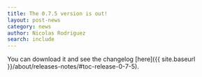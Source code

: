 ```yaml
---
title: The 0.7.5 version is out!
layout: post-news
category: news
author: Nicolas Rodriguez
search: include
---
```


You can download it and see the changelog [here]({{ site.baseurl }}/about/releases-notes/#toc-release-0-7-5).
